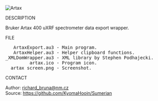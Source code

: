 ![Artax](https://github.com/KyomaHooin/Sumerian/raw/master/artax/artax_screen.png "screenshot")

DESCRIPTION

Bruker Artax 400 uXRF spectrometer data export wrapper.

FILE

<pre>
   ArtaxExport.au3 - Main program.
   ArtaxHelper.au3 - Helper clipboard functions.
_XMLDomWrapper.au3 - XML library by Stephen Podhajecki.
         artax.ico - Program icon. 
  artax_screen.png - Screenshot.
</pre>

CONTACT

Author: richard_bruna@nm.cz<br>
Source: https://github.com/KyomaHooin/Sumerian


